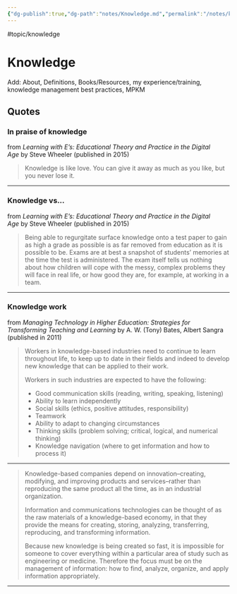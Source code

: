 ```yaml
---
{"dg-publish":true,"dg-path":"notes/Knowledge.md","permalink":"/notes/knowledge/","created":"2025-02-01T01:55:47.874-05:00","updated":"2025-03-08T15:17:35.020-05:00"}
---
```


#topic/knowledge 

# Knowledge
Add: About, Definitions, Books/Resources, my experience/training, knowledge management best practices, MPKM

## Quotes

### In praise of knowledge
from _Learning with E’s: Educational Theory and Practice in the Digital Age_ by Steve Wheeler (published in 2015)

> Knowledge is like love. You can give it away as much as you like, but you never lose it.
---

### Knowledge vs...
from _Learning with E’s: Educational Theory and Practice in the Digital Age_ by Steve Wheeler (published in 2015)

> Being able to regurgitate surface knowledge onto a test paper to gain as high a grade as possible is as far removed from education as it is possible to be. Exams are at best a snapshot of students’ memories at the time the test is administered. The exam itself tells us nothing about how children will cope with the messy, complex problems they will face in real life, or how good they are, for example, at working in a team.
---

### Knowledge work
from _Managing Technology in Higher Education: Strategies for Transforming Teaching and Learning_ by A. W. (Tony) Bates, Albert Sangra (published in 2011)

> Workers in knowledge-based industries need to continue to learn throughout life, to keep up to date in their fields and indeed to develop new knowledge that can be applied to their work.
> 
> Workers in such industries are expected to have the following:
> 
> - Good communication skills (reading, writing, speaking, listening)
> - Ability to learn independently
> - Social skills (ethics, positive attitudes, responsibility)
> - Teamwork
> - Ability to adapt to changing circumstances
> - Thinking skills (problem solving; critical, logical, and numerical thinking)
>- Knowledge navigation (where to get information and how to process it)
---
> Knowledge-based companies depend on innovation–creating, modifying, and improving products and services–rather than reproducing the same product all the time, as in an industrial organization.
> 
> Information and communications technologies can be thought of as the raw materials of a knowledge-based economy, in that they provide the means for creating, storing, analyzing, transferring, reproducing, and transforming information.
> 
> Because new knowledge is being created so fast, it is impossible for someone to cover everything within a particular area of study such as engineering or medicine. Therefore the focus must be on the management of information: how to find, analyze, organize, and apply information appropriately.
---
